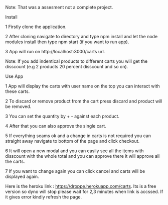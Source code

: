 Note: That was a assesment not a complete project. 

Install

1 Firstly clone the application.

2 After cloning navigate to directory and type npm install and let the node modules install then type npm start (if you want to run app).

3 App will run on http://localhost:3000/carts url. 

Note: If you add indentical products to different carts you will get the disscount (e.g 2 products 20 percent disscount and so on).

Use App

1 App will display the carts with user name on the top you can interact with these carts. 

2 To discard or remove product from the cart press discard and product will be removed. 

3 You can set the quantity by + - against each product. 

4 After that you can also approve the single cart. 

5 If everything seams ok and a change in carts is not required you can straight away navigate to bottom of the page and click checkout.

6 It will open a new modal and you can easily see all the items with disscount with the whole total and you can approve there it will approve all the carts. 

7 If you want to change again you can click cancel and carts will be displayed again. 




Here is the heroku link : https://droppe.herokuapp.com/carts.
Its is a free version so dyno will stop please wait for 2,3 minutes when link is accssed. If it gives error kindly refresh the page. 



